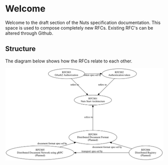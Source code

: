 # Welcome

Welcome to the draft section of the Nuts specification documentation. This space is used to compose completely new RFCs. Existing RFC's can be altered through Github.

## Structure

The diagram below shows how the RFCs relate to each other.

![RFC structure](images/spec-relations.svg)